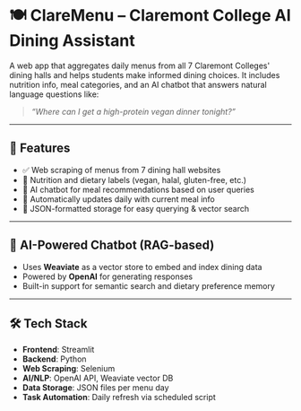 # 🍽️ ClareMenu – Claremont College AI Dining Assistant

A web app that aggregates daily menus from all 7 Claremont Colleges' dining halls and helps students make informed dining choices. It includes nutrition info, meal categories, and an AI chatbot that answers natural language questions like:  
> *“Where can I get a high-protein vegan dinner tonight?”*

---

## 🚀 Features

- ✅ Web scraping of menus from 7 dining hall websites  
- 🥦 Nutrition and dietary labels (vegan, halal, gluten-free, etc.)  
- 🤖 AI chatbot for meal recommendations based on user queries  
- 📅 Automatically updates daily with current meal info  
- 📂 JSON-formatted storage for easy querying & vector search

---

## 🧠 AI-Powered Chatbot (RAG-based)

- Uses **Weaviate** as a vector store to embed and index dining data  
- Powered by **OpenAI** for generating responses  
- Built-in support for semantic search and dietary preference memory

---

## 🛠️ Tech Stack

- **Frontend**: Streamlit  
- **Backend**: Python  
- **Web Scraping**: Selenium 
- **AI/NLP**: OpenAI API, Weaviate vector DB
- **Data Storage**: JSON files per menu day  
- **Task Automation**: Daily refresh via scheduled script

